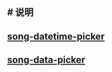 ## # 说明



##  [song-datetime-picker](https://github.com/mofeimo110/uni-app-songcomponents/blob/main/readme/song-datetime-picker.md)



## [song-data-picker](https://github.com/mofeimo110/uni-app-songcomponents/blob/main/readme/song-data-picker.md)